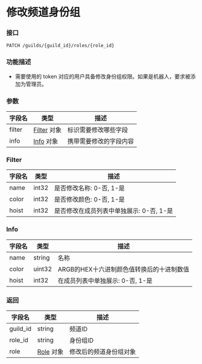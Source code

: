 # 修改频道身份组

### 接口

`PATCH /guilds/{guild_id}/roles/{role_id}`

### 功能描述

- 需要使用的 token 对应的用户具备修改身份组权限。如果是机器人，要求被添加为管理员。

### 参数

| 字段名    | 类型                   | 描述               |
| -------  | --------------------- | ----------------- |
| filter   | [Filter](#filter) 对象 | 标识需要修改哪些字段  |
| info     | [Info](#info) 对象     | 携带需要修改的字段内容 |

### Filter

| 字段名          | 类型   | 描述                                |
| -------------- | ----- | ---------------------------------- |
| name           | int32 | 是否修改名称: 0-否, 1-是              |
| color          | int32 | 是否修改颜色: 0-否, 1-是              |
| hoist          | int32 | 是否修改在成员列表中单独展示: 0-否, 1-是 |

### Info

| 字段名           | 类型                                                   | 描述                           |
| --------------- | ----------------------------------------------------- | ----------------------------- |
| name            | string                                                | 名称                           |
| color           | uint32                                                | ARGB的HEX十六进制颜色值转换后的十进制数值 |
| hoist           | int32                                                 | 在成员列表中单独展示: 0-否, 1-是   |

### 返回

| 字段名    | 类型    | 描述     |
| -------- | ------ | ------- |
| guild_id  | string | 频道ID |
| role_id  | string | 身份组ID |
| role | [Role](role_model.md#role) 对象 | 修改后的频道身份组对象 |
